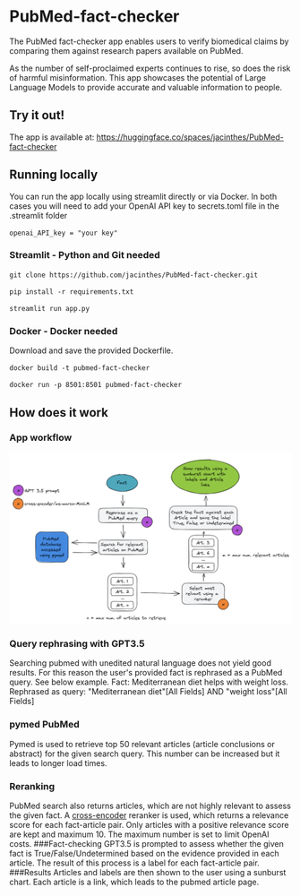 # PubMed-fact-checker

The PubMed fact-checker app enables users to verify biomedical claims by comparing them against research papers available on PubMed.

As the number of self-proclaimed experts continues to rise, so does the risk of harmful misinformation. This app showcases the potential of Large Language Models to provide accurate and valuable information to people.

## Try it out!
The app is available at: https://huggingface.co/spaces/jacinthes/PubMed-fact-checker

## Running locally
You can run the app locally using streamlit directly or via Docker. 
In both cases you will need to add your OpenAI API key to secrets.toml file in the .streamlit folder
```
openai_API_key = "your key"
```
### Streamlit - Python and Git needed
```
git clone https://github.com/jacinthes/PubMed-fact-checker.git
```
```
pip install -r requirements.txt
```
```
streamlit run app.py
```
### Docker - Docker needed
Download and save the provided Dockerfile.
```
docker build -t pubmed-fact-checker
```
```
docker run -p 8501:8501 pubmed-fact-checker
```
## How does it work
### App workflow
![Alt text](https://github.com/jacinthes/PubMed-fact-checker/blob/main/app_workflow.png)
### Query rephrasing with GPT3.5
Searching pubmed with unedited natural language does not yield good results. For this reason the user's provided fact is rephrased as a PubMed query. See below example.
Fact: Mediterranean diet helps with weight loss.
Rephrased as query: "Mediterranean diet"[All Fields] AND "weight loss"[All Fields]
### pymed PubMed
Pymed is used to retrieve top 50 relevant articles (article conclusions or abstract) for the given search query. This number can be increased but it leads to longer load times.
### Reranking
PubMed search also returns articles, which are not highly relevant to assess the given fact.
A [cross-encoder](https://www.sbert.net/examples/applications/cross-encoder/README.html) reranker is used, which returns a relevance score for each fact-article pair. Only articles with a positive relevance score are kept and maximum 10. The maximum number is set to limit OpenAI costs.
###Fact-checking
GPT3.5 is prompted to assess whether the given fact is True/False/Undetermined based on the evidence provided in each article. The result of this process is a label for each fact-article pair.
###Results
Articles and labels are then shown to the user using a sunburst chart. Each article is a link, which leads to the pubmed article page.
